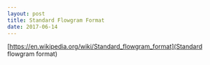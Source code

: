 ```yaml
---
layout: post
title: Standard Flowgram Format
date: 2017-06-14
---
```


[https://en.wikipedia.org/wiki/Standard_flowgram_format](Standard flowgram format)